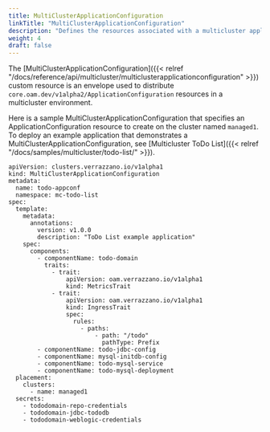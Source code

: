 ```yaml
---
title: MultiClusterApplicationConfiguration
linkTitle: "MultiClusterApplicationConfiguration"
description: "Defines the resources associated with a multicluster application"
weight: 4
draft: false
---
```

The [MultiClusterApplicationConfiguration]({{< relref "/docs/reference/api/multicluster/multiclusterapplicationconfiguration" >}}) custom resource is an envelope used to distribute `core.oam.dev/v1alpha2/ApplicationConfiguration` resources in a multicluster environment.

Here is a sample MultiClusterApplicationConfiguration that specifies an ApplicationConfiguration resource to create on the cluster named `managed1`.  To deploy an example application that demonstrates a MultiClusterApplicationConfiguration, see [Multicluster ToDo List]({{< relref "/docs/samples/multicluster/todo-list/" >}}).

```
apiVersion: clusters.verrazzano.io/v1alpha1
kind: MultiClusterApplicationConfiguration
metadata:
  name: todo-appconf
  namespace: mc-todo-list
spec:
  template:
    metadata:
      annotations:
        version: v1.0.0
        description: "ToDo List example application"
    spec:
      components:
        - componentName: todo-domain
          traits:
            - trait:
                apiVersion: oam.verrazzano.io/v1alpha1
                kind: MetricsTrait
            - trait:
                apiVersion: oam.verrazzano.io/v1alpha1
                kind: IngressTrait
                spec:
                  rules:
                    - paths:
                        - path: "/todo"
                          pathType: Prefix
        - componentName: todo-jdbc-config
        - componentName: mysql-initdb-config
        - componentName: todo-mysql-service
        - componentName: todo-mysql-deployment
  placement:
    clusters:
      - name: managed1
  secrets:
    - tododomain-repo-credentials
    - tododomain-jdbc-tododb
    - tododomain-weblogic-credentials
```

